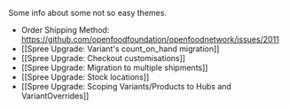 Some info about some not so easy themes.

- Order Shipping Method: https://github.com/openfoodfoundation/openfoodnetwork/issues/2011
- [[Spree Upgrade: Variant's count_on_hand migration]]
- [[Spree Upgrade: Checkout customisations]]
- [[Spree Upgrade: Migration to multiple shipments]]
- [[Spree Upgrade: Stock locations]]
- [[Spree Upgrade: Scoping Variants/Products to Hubs and VariantOverrides]]
